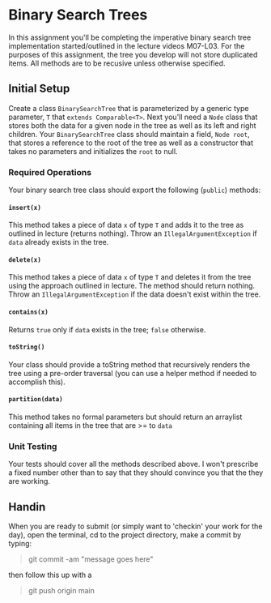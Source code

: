# Binary Search Trees

In this assignment you'll be completing the imperative binary search tree implementation started/outlined in the lecture videos M07-L03. For the purposes of this assignment, the tree you develop will not store duplicated items. All methods are to be recusive unless otherwise specified.

## Initial Setup

Create a class `BinarySearchTree` that is parameterized by a generic type parameter, `T` that `extends Comparable<T>`. 
Next you'll need a `Node` class that stores both the data for a given node in the tree as well as its left and right children. Your `BinarySearchTree` class should maintain a field, `Node root`, that stores a reference to the root of the tree as well as a constructor that takes no parameters and initializes the `root` to null.

### Required Operations

Your binary search tree class should export the following (`public`) methods: 

#### `insert(x)`

This method takes a piece of data `x` of type `T` and adds it to the tree as outlined in lecture (returns nothing). 
Throw an `IllegalArgumentException` if `data` already exists in the tree.

#### `delete(x)`

This method takes a piece of data `x` of type `T` and deletes it from the tree using the approach outlined in lecture. The method should return nothing. Throw an `IllegalArgumentException` if the data doesn't exist within the tree. 

#### `contains(x)`

Returns `true` only if `data` exists in the tree; `false` otherwise.

#### `toString()`

Your class should provide a toString method that recursively renders the tree using a pre-order traversal (you can use a helper method if needed to accomplish this).

#### `partition(data)`

This method takes no formal parameters but should return an arraylist containing all items in the tree that are >= to `data`

### Unit Testing

Your tests should cover all the methods described above. I won't prescribe a fixed number other than to say that they should convince you that the they are working. 

## Handin

When you are ready to submit (or simply want to 'checkin' your work for the day), open the terminal, cd to the project directory, make a commit by typing:

> git commit -am "message goes here"

then follow this up with a

> git push origin main
